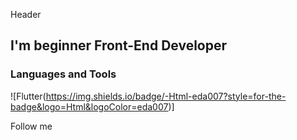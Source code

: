Header

## I'm beginner Front-End Developer

### Languages and Tools
![Flutter(https://img.shields.io/badge/-Html-eda007?style=for-the-badge&logo=Html&logoColor=eda007)]

Follow me